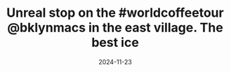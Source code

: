 ---
layout: post
title: "Unreal stop on the #worldcoffeetour @bklynmacs in the east village. The best ice"
date: 2024-11-23
city: "Unknown"
country: "Unknown"
continent: "World"
latitude: 
longitude: 
cafe_name: ""
rating: 
notes: "Unreal stop on the @bklynmacs in the east village. The best ice cream sandwich I have ever had in my life, and superb espresso."
image_url: "/media/posts/202411/468083066_18479670898001623_1971078050762592931_n_18068291914726602.jpg"
images:
  - "/media/posts/202411/468083066_18479670898001623_1971078050762592931_n_18068291914726602.jpg"
  - "/media/posts/202411/468160646_18479670910001623_4466801350822284940_n_17889820437104911.jpg"
  - "/media/posts/202411/468119562_18479670919001623_1153686894926023456_n_18143365702317407.jpg"
  - "/media/posts/202411/468155770_18479670928001623_5802761728222503858_n_17940517130922185.jpg"
  - "/media/posts/202411/468112548_18479670940001623_5329771716644683828_n_17869702293247332.jpg"
instagram_url: ""
---
